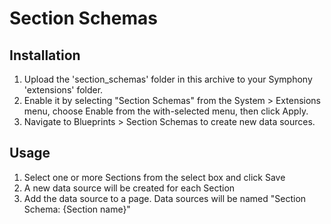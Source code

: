 # Section Schemas

## Installation
1. Upload the 'section_schemas' folder in this archive to your Symphony 'extensions' folder.
2. Enable it by selecting "Section Schemas" from the System > Extensions menu, choose Enable from the with-selected menu, then click Apply.
3. Navigate to Blueprints > Section Schemas to create new data sources.

## Usage
1. Select one or more Sections from the select box and click Save
2. A new data source will be created for each Section
3. Add the data source to a page. Data sources will be named "Section Schema: {Section name}"